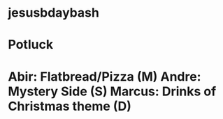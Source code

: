 # jesusbdaybash


<h1/> Potluck <h1>

Abir: Flatbread/Pizza (M)
Andre: Mystery Side (S)
Marcus: Drinks of Christmas theme (D)
